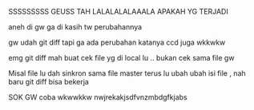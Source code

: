 
SSSSSSSSS GEUSS TAH
LALALALALAAALA 
APAKAH YG TERJADI

 
 
 
 aneh di gw ga di kasih tw perubahannya
 
 gw udah git diff tapi ga ada perubahan katanya
 ccd juga wkkwkw

emg git diff mah buat cek file yg di local lu .. bukan cek sama file gw

Misal file lu dah sinkron sama file master
terus lu ubah ubah isi file , nah baru git diff bisa bekerja



SOK GW coba wkwwkkw
nwjrekakjsdfvnzmbdgfkjabs
